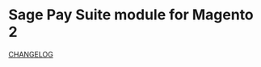 # Sage Pay Suite module for Magento 2



[CHANGELOG](https://github.com/ebizmarts/magento2-sage-pay-suite/blob/master/CHANGELOG.md)

